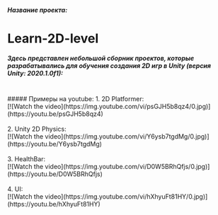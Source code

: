 ##### Название проекта: 
# Learn-2D-level
##### Здесь представлен небольшой сборник проектов, которые разрабатывались для обучения создания 2D игр в Unity (версия Unity: 2020.1.0f1):
<br/>
##### Примеры на youtube:
1. 2D Platformer:
<br/>
[![Watch the video](https://img.youtube.com/vi/psGJH5b8qz4/0.jpg)](https://youtu.be/psGJH5b8qz4)
<br/>
<br/>
2. Unity 2D Physics:
<br/>
[![Watch the video](https://img.youtube.com/vi/Y6ysb7tgdMg/0.jpg)](https://youtu.be/Y6ysb7tgdMg)
<br/>
<br/>
3. HealthBar:
<br/>
[![Watch the video](https://img.youtube.com/vi/D0W5BRhQfjs/0.jpg)](https://youtu.be/D0W5BRhQfjs)
<br/>
<br/>
4. UI:
<br/>
[![Watch the video](https://img.youtube.com/vi/hXhyuFt81HY/0.jpg)](https://youtu.be/hXhyuFt81HY)
<br/>
<br/>